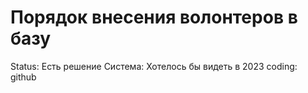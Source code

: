 # Порядок внесения волонтеров в базу

Status: Есть решение
Система: Хотелось бы видеть в 2023
coding: github